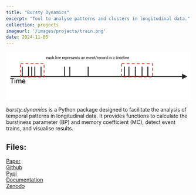 ```yaml
---
title: "Bursty Dynamics"
excerpt: "Tool to analyse patterns and clusters in longitudinal data."
collection: projects
imageurl: '/images/projects/train.png'
date: 2024-11-05
---
```


<center><img src="/images/projects/train.png"></center>

*bursty_dynamics* is a Python package designed to facilitate the analysis of temporal patterns in longitudinal data. It provides functions to calculate the burstiness parameter (BP) and memory coefficient (MC), detect event trains, and visualise results.

## Files:

[Paper](https://doi.org/10.48550/arXiv.2411.03210) <br>
[Github](https://github.com/ai-multiply/bursty_dynamics) <br>
[Pypi](https://pypi.org/projects/bursty-dynamics/) <br>
[Documentation](https://ai-multiply.github.io/bursty_dynamics/) <br>
[Zenodo](https://zenodo.org/records/13798975) <br>

